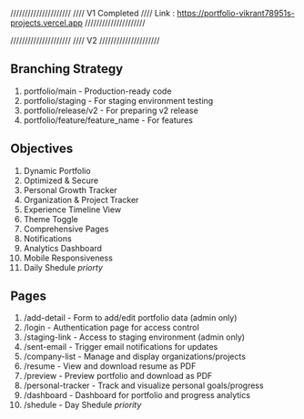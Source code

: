 
/////////////////////
//// V1 Completed
//// Link : https://portfolio-vikrant78951s-projects.vercel.app
/////////////////////



/////////////////////
//// V2
/////////////////////

## Branching Strategy
1. portfolio/main - Production-ready code  
2. portfolio/staging - For staging environment testing  
3. portfolio/release/v2 - For preparing v2 release  
4. portfolio/feature/feature_name - For features


## Objectives
1. Dynamic Portfolio
2. Optimized & Secure
3. Personal Growth Tracker
4. Organization & Project Tracker
5. Experience Timeline View
6. Theme Toggle
7. Comprehensive Pages
8. Notifications
9. Analytics Dashboard
10. Mobile Responsiveness
11. Daily Shedule *priorty*

## Pages
1. /add-detail - Form to add/edit portfolio data (admin only)  
2. /login - Authentication page for access control  
3. /staging-link - Access to staging environment (admin only)  
4. /sent-email - Trigger email notifications for updates  
5. /company-list - Manage and display organizations/projects  
6. /resume - View and download resume as PDF  
7. /preview - Preview portfolio and download as PDF  
8. /personal-tracker - Track and visualize personal goals/progress  
9. /dashboard - Dashboard for portfolio and progress analytics  
10. /shedule - Day Shedule *priority*


